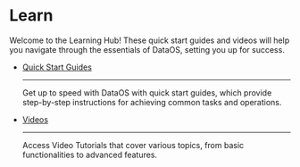 # Learn

Welcome to the Learning Hub! These quick start guides and videos will help you navigate through the essentials of DataOS, setting you up for success.

<div class= "grid cards" markdown>

-   [Quick Start Guides](/quick_guides/)

    ---
    Get up to speed with DataOS with quick start guides, which provide step-by-step instructions for achieving common tasks and operations.

-   [Videos](/videos/)
   
    ---

    Access Video Tutorials that cover various topics, from basic functionalities to advanced features.

</div>